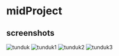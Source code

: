 # midProject



## screenshots

![tunduk](https://user-images.githubusercontent.com/81102375/141687796-f0a5c0b9-192b-483c-a2d7-71603e0a408d.png)
![tunduk1](https://user-images.githubusercontent.com/81102375/141687801-3da6064e-325c-494f-b668-aa6b14068fee.png)
![tunduk2](https://user-images.githubusercontent.com/81102375/141687806-1f4efcea-6a3b-4eae-93c3-0ff3bf9df370.png)
![tunduk3](https://user-images.githubusercontent.com/81102375/141687810-907d97f5-4c47-4dd4-a38d-f6ce8079e4f0.png)
